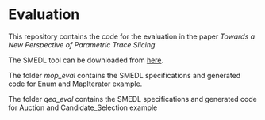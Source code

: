 # Evaluation
This repository contains the code for the evaluation in the paper *Towards a New Perspective of Parametric Trace Slicing*

The SMEDL tool can be downloaded from [here](https://github.com/PRECISE/SMEDL).

The folder *mop_eval* contains the SMEDL specifications and generated code for Enum and MapIterator example.

The folder *qea_eval* contains the SMEDL specifications and generated code for Auction and Candidate\_Selection example
